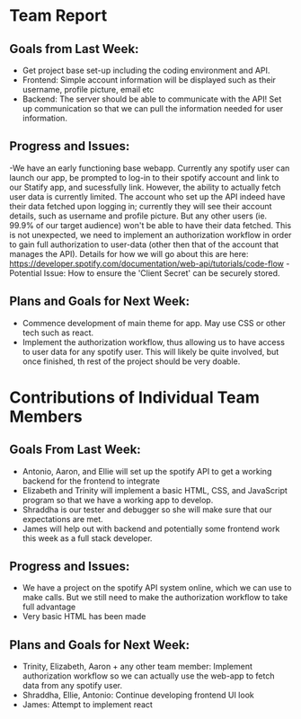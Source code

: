 # Team Report
## Goals from Last Week:
- Get project base set-up including the coding environment and API.
- Frontend: Simple account information will be displayed such as their username, profile picture, email etc
- Backend: The server should be able to communicate with the API! Set up communication so that we can pull the information needed for user information.

## Progress and Issues:
-We have an early functioning base webapp. Currently any spotify user can launch our app, be prompted to log-in to their spotify account and link to our Statify app, and sucessfully link. However, the ability to actually fetch user data is currently limited. The account who set up the API indeed have their data fetched upon logging in; currently they will see their account details, such as username and profile picture. But any other users (ie. 99.9% of our target audience) won't be able to have their data fetched. This is not unexpected, we need to implement an authorization workflow in order to gain full authorization to user-data (other then that of the account that manages the API). Details for how we will go about this are here: https://developer.spotify.com/documentation/web-api/tutorials/code-flow
-Potential Issue: How to ensure the 'Client Secret' can be securely stored.

## Plans and Goals for Next Week:
- Commence development of main theme for app. May use CSS or other tech such as react.
- Implement the authorization workflow, thus allowing us to have access to user data for any spotify user. This will likely be quite involved, but once finished, th rest of the project should be very doable.


# Contributions of Individual Team Members
## Goals From Last Week:
- Antonio, Aaron, and Ellie will set up the spotify API to get a working backend for the frontend to integrate
- Elizabeth and Trinity will implement a basic HTML, CSS, and JavaScript program so that we have a working app to develop.
- Shraddha is our tester and debugger so she will make sure that our expectations are met.
- James will help out with backend and potentially some frontend work this week as a full stack developer.

## Progress and Issues:
- We have a project on the spotify API system online, which we can use to make calls. But we still need to make the authorization workflow to take full advantage
- Very basic HTML has been made 

## Plans and Goals for Next Week:
- Trinity, Elizabeth, Aaron + any other team member: Implement authorization workflow so we can actually use the web-app to fetch data from any spotify user.
- Shraddha, Ellie, Antonio: Continue developing frontend UI look
- James: Attempt to implement react
